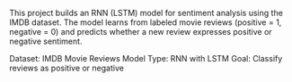 This project builds an RNN (LSTM) model for sentiment analysis using the IMDB dataset.
The model learns from labeled movie reviews (positive = 1, negative = 0) and predicts whether a new review expresses positive or negative sentiment.

Dataset: IMDB Movie Reviews
Model Type: RNN with LSTM
Goal: Classify reviews as positive or negative
